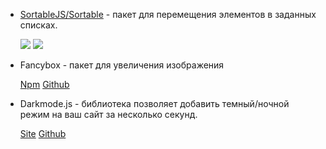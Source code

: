 * [SortableJS/Sortable](https://github.com/SortableJS/Sortable) - пакет для перемещения элементов в заданных списках.

    ![](https://img.shields.io/github/stars/SortableJS/Sortable)
    ![](https://img.shields.io/github/license/SortableJS/Sortable)


* Fancybox - пакет для увеличения изображения
    
    [Npm](https://www.npmjs.com/package/@fancyapps/fancybox)
    [Github](https://github.com/fancyapps/fancybox)

* Darkmode.js - библиотека позволяет добавить темный/ночной режим на ваш сайт за несколько секунд.

    [Site](https://darkmodejs.learn.uno/)
    [Github](https://github.com/sandoche/Darkmode.js)